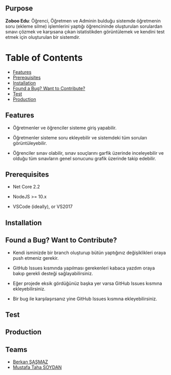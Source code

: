 ## Purpose

<b>Zoboo Edu</b>: Öğrenci, Öğretmen ve Adminin bulduğu sistemde öğretmenin soru (ekleme silme) işlemlerini yaptığı
öğrencininde oluşturulan sorulardan sınavı çözmek ve karşısana çıkan istatistikden görüntülemek ve kendini test etmek için oluşturulan bir sistemdir.<br>


# Table of Contents

* [Features](#features)
* [Prerequisites](#prerequisites)
* [Installation](#installation)
* [Found a Bug? Want to Contribute?](#found-a-bug-want-to-contribute)
* [Test](#test)
* [Production](#production)

## Features
* Öğretmenler ve öğrenciler sisteme giriş yapabilir.
* Öğretmenler sisteme soru ekleyebilir ve sistemdeki tüm soruları görüntüleyebilir.

* Öğrenciler sınav olabilir, sınav souçlarını garfik üzerinde inceleyebilir ve olduğu tüm sınavların genel sonucunu grafik üzerinde takip edebilir.
  


## Prerequisites

* Net Core 2.2
* NodeJS >= 10.x

* VSCode (ideally), or VS2017

## Installation



## Found a Bug? Want to Contribute?

* Kendi isminizde bir branch oluşturup bütün yaptığınız değişiklikleri oraya push etmeniz gerekir.
* GitHub Issues kısmında yapılması gerekenleri kabaca yazdım oraya bakıp gerekli desteği sağlayabilirsiniz.
* Eğer projede eksik gördüğünüz başka yer varsa GitHub Issues kısmına ekleyebilirsiniz.

* Bir bug ile karşılaşırsanız yine GitHub Issues kısmına ekleyebilirsiniz.

## Test

## Production

## Teams
- [Berkan ŞAŞMAZ](https://github.com/berkansasmaz)
- [Mustafa Taha SOYDAN](https://github.com/mtsoydan)
